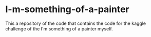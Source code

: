 # I-m-something-of-a-painter
This a repository of the code that contains the code for the kaggle challenge of the I'm something of a painter myself.
